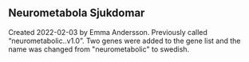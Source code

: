 ## Neurometabola Sjukdomar
Created 2022-02-03 by Emma Andersson. Previously called “neurometabolic..v1.0”. Two genes were added to the gene list and the name was changed from "neurometabolic" to swedish.
